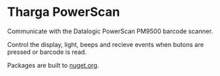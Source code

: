 # Tharga PowerScan

Communicate with the Datalogic PowerScan PM9500 barcode scanner.

Control the display, light, beeps and recieve events when butons are pressed or barcode is read.

Packages are built to [nuget.org](https://www.nuget.org/packages/PowerScan/).